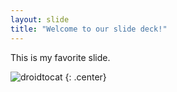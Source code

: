 ```yaml
---
layout: slide
title: "Welcome to our slide deck!"
---
```


This is my favorite slide.

![droidtocat](https://octodex.github.com/images/droidtocat.png)
{: .center}

